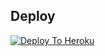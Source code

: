 
## Deploy
[![Deploy To Heroku](https://www.herokucdn.com/deploy/button.svg)](https://heroku.com/deploy?template=hhttps://github.com/InternetAmethyst/ultroid-new)

